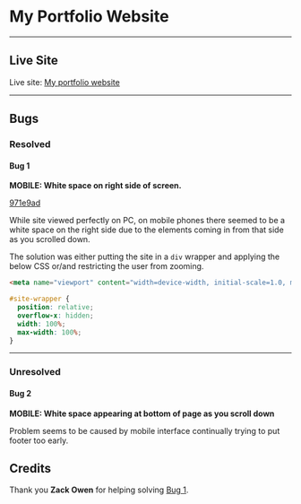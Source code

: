 # My Portfolio Website

---
## Live Site

Live site: [My portfolio website](https://bobwritescode.github.io/portfoli-website/)

---
## Bugs

### Resolved

#### Bug 1
**MOBILE: White space on right side of screen.**

[971e9ad](https://github.com/BobWritesCode/portfoli-website/commit/971e9ad173ab8d6dcd9ff69726bd38992226dcd1)

While site viewed perfectly on PC, on mobile phones there seemed to be a white space on the right side due to the elements coming in from that side as you scrolled down.

The solution was either putting the site in a `div` wrapper and applying the below CSS or/and restricting the user from zooming.

```html
<meta name="viewport" content="width=device-width, initial-scale=1.0, minimum-scale=1.0">
```

```css
#site-wrapper {
  position: relative;
  overflow-x: hidden;
  width: 100%;
  max-width: 100%;
}
```
---

### Unresolved

#### Bug 2
**MOBILE: White space appearing at bottom of page as you scroll down**

Problem seems to be caused by mobile interface continually trying to put footer too early.

## Credits

Thank you **Zack Owen** for helping solving [Bug 1](#Bug-1).
